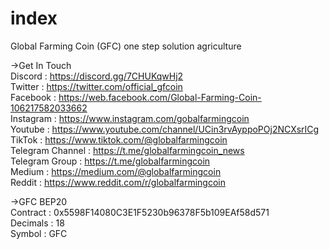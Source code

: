 # index
 Global Farming Coin (GFC) one step solution agriculture

->Get In Touch<br>
Discord : https://discord.gg/7CHUKqwHj2<br>
Twitter : https://twitter.com/official_gfcoin<br>
Facebook : https://web.facebook.com/Global-Farming-Coin-106217582033662<br>
Instagram : https://www.instagram.com/gobalfarmingcoin<br>
Youtube : https://www.youtube.com/channel/UCin3rvAyppoPOj2NCXsrICg<br>
TikTok : https://www.tiktok.com/@globalfarmingcoin<br>
Telegram Channel : https://t.me/globalfarmingcoin_news<br>
Telegram Group : https://t.me/globalfarmingcoin<br>
Medium : https://medium.com/@globalfarmingcoin<br>
Reddit : https://www.reddit.com/r/globalfarmingcoin<br>

->GFC BEP20<br>
Contract : 0x5598F14080C3E1F5230b96378F5b109EAf58d571<br>
Decimals : 18<br>
Symbol : GFC<br>
